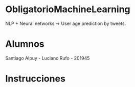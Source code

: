 # ObligatorioMachineLearning

NLP + Neural networks -> User age prediction by tweets.

# Alumnos

Santiago Alpuy -
Luciano Rufo - 201945

# Instrucciones
